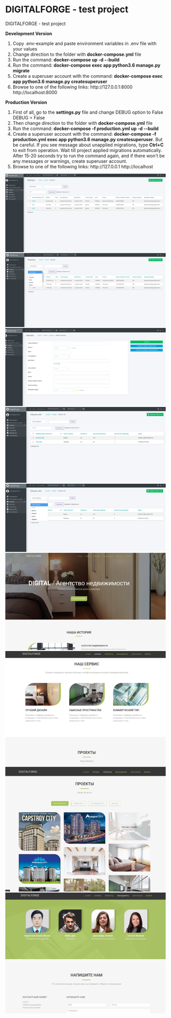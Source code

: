 # DIGITALFORGE - test project
DIGITALFORGE - test project</p>

<b>Development Version</b>

<ol>
  <li>Copy .env-example and paste environment variables in .env file with your values</li>
  <li>Change direction to the folder with <b>docker-compose.yml</b> file</li>
  <li>Run the command: <b>docker-compose up -d --build</b></li>
  <li>Run the command: <b>docker-compose exec app python3.6 manage.py migrate</b></li>
  <li>Create a superuser account with the command: <b>docker-compose exec app python3.6 manage.py createsuperuser</b></li>
  <li>Browse to one of the following links:       http://127.0.0.1:8000       http://localhost:8000</li>
</ol>

<b>Production Version</b>

<ol>
  <li>First of all, go to the <b>settings.py</b> file and change DEBUG option to False   DEBUG = False</li>
  <li>Then change direction to the folder with <b>docker-compose.yml</b> file</li>
  <li>Run the command: <b>docker-compose -f production.yml up -d --build</b></li>
  <li>Create a superuser account with the command: <b>docker-compose -f production.yml exec app python3.6 manage.py createsuperuser</b>. 
  But be careful. If you see message about unapplied migrations, type <b>Ctrl+C</b> to exit from operation. Wait till project applied migrations automatically. After 15-20 seconds try to run the command again, and if there won't be any messages or warnings, create superuser account.</li>
  <li>Browse to one of the following links:       http://127.0.0.1       http://localhost</li>
</ol>

![1](static/img/admin-1.png)
![2](static/img/admin-2.png)
![3](static/img/admin-3.png)
![4](static/img/admin-4.png)
![5](static/img/admin-5.png)
![6](static/img/1.png)
![7](static/img/2.png)
![8](static/img/3.png)
![9](static/img/4.png)
